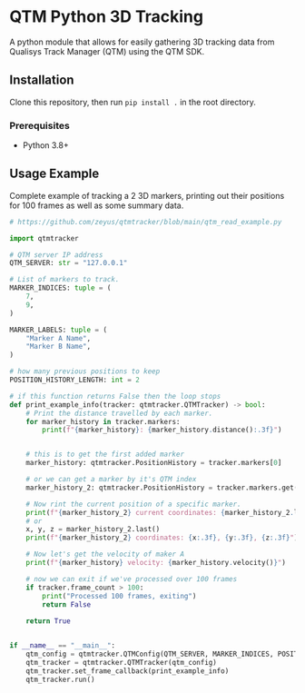 # QTM Python 3D Tracking

A python module that allows for easily gathering 3D tracking data from Qualisys Track Manager (QTM) using the QTM SDK.

## Installation

Clone this repository, then run `pip install .` in the root directory.

### Prerequisites

- Python 3.8+


## Usage Example


Complete example of tracking a 2 3D markers, printing out their positions for 100 frames as well as some summary data.


```python
# https://github.com/zeyus/qtmtracker/blob/main/qtm_read_example.py

import qtmtracker

# QTM server IP address
QTM_SERVER: str = "127.0.0.1"

# List of markers to track.
MARKER_INDICES: tuple = (
    7,
    9,
)

MARKER_LABELS: tuple = (
    "Marker A Name",	
    "Marker B Name",
)

# how many previous positions to keep
POSITION_HISTORY_LENGTH: int = 2

# if this function returns False then the loop stops
def print_example_info(tracker: qtmtracker.QTMTracker) -> bool:
    # Print the distance travelled by each marker.
    for marker_history in tracker.markers:
        print(f"{marker_history}: {marker_history.distance():.3f}")


    # this is to get the first added marker
    marker_history: qtmtracker.PositionHistory = tracker.markers[0]

    # or we can get a marker by it's QTM index
    marker_history_2: qtmtracker.PositionHistory = tracker.markers.get(MARKER_INDICES[1])

    # Now rint the current position of a specific marker.
    print(f"{marker_history_2} current coordinates: {marker_history_2.last()}")
    # or
    x, y, z = marker_history_2.last()
    print(f"{marker_history_2} coordinates: {x:.3f}, {y:.3f}, {z:.3f}")

    # Now let's get the velocity of maker A
    print(f"{marker_history} velocity: {marker_history.velocity()}")

    # now we can exit if we've processed over 100 frames
    if tracker.frame_count > 100:
        print("Processed 100 frames, exiting")
        return False
    
    return True


if __name__ == "__main__":
    qtm_config = qtmtracker.QTMConfig(QTM_SERVER, MARKER_INDICES, POSITION_HISTORY_LENGTH, MARKER_LABELS)
    qtm_tracker = qtmtracker.QTMTracker(qtm_config)
    qtm_tracker.set_frame_callback(print_example_info)
    qtm_tracker.run()

```